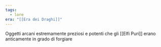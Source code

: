 ```yaml
---
tags:
  - lore
era: "[[Era dei Draghi]]"
---
```

Oggetti arcani estremamente preziosi e potenti che gli [[Elfi Puri]] erano anticamente in grado di forgiare